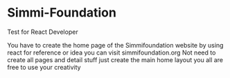 # Simmi-Foundation
Test for React Developer


You have to create the home page of the Simmifoundation website by using react for reference or idea you can visit simmifoundation.org
Not need to create all pages and detail stuff just create the main home layout you all are free to use your creativity
